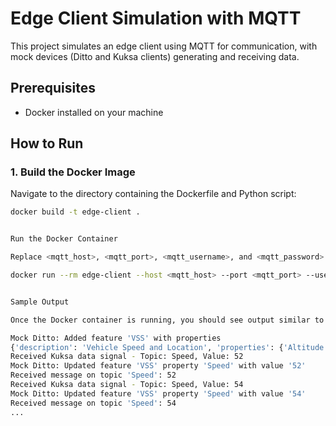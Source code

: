 # Edge Client Simulation with MQTT

This project simulates an edge client using MQTT for communication, with mock devices (Ditto and Kuksa clients) generating and receiving data.

## Prerequisites

- Docker installed on your machine

## How to Run

### 1. Build the Docker Image

Navigate to the directory containing the Dockerfile and Python script:

```bash
docker build -t edge-client .


Run the Docker Container

Replace <mqtt_host>, <mqtt_port>, <mqtt_username>, and <mqtt_password> with your MQTT broker configuration.

docker run --rm edge-client --host <mqtt_host> --port <mqtt_port> --username <mqtt_username> --password <mqtt_password>


Sample Output

Once the Docker container is running, you should see output similar to the following in your terminal:

Mock Ditto: Added feature 'VSS' with properties
{'description': 'Vehicle Speed and Location', 'properties': {'Altitude': 100, 'Latitude': 17.385, 'Longitude': 78.4667, 'Speed': 50}}
Received Kuksa data signal - Topic: Speed, Value: 52
Mock Ditto: Updated feature 'VSS' property 'Speed' with value '52'
Received message on topic 'Speed': 52
Received Kuksa data signal - Topic: Speed, Value: 54
Mock Ditto: Updated feature 'VSS' property 'Speed' with value '54'
Received message on topic 'Speed': 54
...
